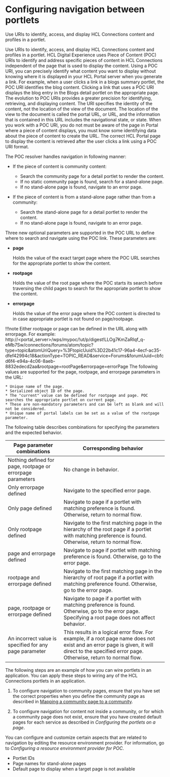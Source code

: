 # Configuring navigation between portlets

Use URIs to identify, access, and display HCL Connections content and profiles in a portlet.

Use URIs to identify, access, and display HCL Connections content and profiles in a portlet. HCL Digital Experience uses Piece of Content (POC) URIs to identify and address specific pieces of content in HCL Connections independent of the page that is used to display the content. Using a POC URI, you can precisely identify what content you want to display without knowing where it is displayed in your HCL Portal server when you generate a link. For example, when a user clicks a link in a blogs summary portlet, the POC URI identifies the blog content. Clicking a link that uses a POC URI displays the blog entry in the Blogs detail portlet on the appropriate page. The evolution to POC URIs provides a greater precision for identifying, retrieving, and displaying content. The URI specifies the identity of the content, not the location of the view of the document. The location of the view to the document is called the portal URL, or URL, and the information that is contained in this URL includes the navigational state, or state. When you work with a POC URI, you do not must be aware of the page in Portal where a piece of content displays, you must know some identifying data about the piece of content to create the URL. The correct HCL Portal page to display the content is retrieved after the user clicks a link using a POC URI format.

The POC resolver handles navigation in following manner:

-   If the piece of content is community content:
    -   Search the community page for a detail portlet to render the content.
    -   If no static community page is found, search for a stand-alone page.
    -   If no stand-alone page is found, navigate to an error page.
    
-   If the piece of content is from a stand-alone page rather than from a community:
    -   Search the stand-alone page for a detail portlet to render the content.
    -   If no stand-alone page is found, navigate to an error page.

Three new optional parameters are supported in the POC URL to define where to search and navigate using the POC link. These parameters are:

-   **page**

    Holds the value of the exact target page where the POC URL searches for the appropriate portlet to show the content.

-   **rootpage**

    Holds the value of the root page where the POC starts its search before traversing the child pages to search for the appropriate portlet to show the content.

-   **errorpage**

    Holds the value of the error page where the POC content is directed to in case appropriate portlet is not found on page/rootpage.


!!!note
    Either rootpage or page can be defined in the URL along with errorpage. For example: http://<portal\_server\>/wps/mypoc/!ut/p/digest!LLOg7KmZaRIqf\_q-eMb7Sw/connections/forums/atom/topic?type=topic&atomUriQuery=%3FtopicUuid%3D22b41c17-96a4-4ecf-ac35-dfef42994c18&actionType=TOPIC\_READ&service=Forums&forumUuid=cbfcd6f4-e94a-4c06-8aeb-8832edecd2aa&rootpage=rootPage&errorpage=errorPage The following values are supported for the page, rootpage, and errorpage parameters in the URL:

    * Unique name of the page.
    * Serialized object ID of the page.
    * The "current" value can be defined for rootpage and page. POC searches the appropriate portlet on current page.
    * These are non-mandatory parameters and can be left as blank and will not be considered.
    * Unique name of portal labels can be set as a value of the rootpage parameter.

The following table describes combinations for specifying the parameters and the expected behavior.

|Page parameter combinations|Corresponding behavior|
|---------------------------|----------------------|
|Nothing defined for page, rootpage or errorpage parameters|No change in behavior.|
|Only errorpage defined|Navigate to the specified error page.|
|Only page defined|Navigate to page if a portlet with matching preference is found. Otherwise, return to normal flow.|
|Only rootpage defined|Navigate to the first matching page in the hierarchy of the root page if a portlet with matching preference is found. Otherwise, return to normal flow.|
|page and errorpage defined|Navigate to page if portlet with matching preference is found. Otherwise, go to the error page.|
|rootpage and errorpage defined|Navigate to the first matching page in the hierarchy of root page if a portlet with matching preference found. Otherwise, go to the error page.|
|page, rootpage or errorpage defined|Navigate to page if a portlet with matching preference is found. Otherwise, go to the error page. Specifying a root page does not affect behavior.|
|An incorrect value is specified for any page parameter|This results in a logical error flow. For example, if a root page name does not exist and an error page is given, it will direct to the specified error page. Otherwise, return to normal flow.|

The following steps are an example of how you can wire portlets in an application. You can apply these steps to wiring any of the HCL Connections portlets in an application.

1.  To configure navigation to community pages, ensure that you have set the correct properties when you define the community page as described in [Mapping a community page to a community](../../optional_config/community_pages/t_connections_portlets_comm_pages_map.md).

2.  To configure navigation for content not inside a community, or for which a community page does not exist, ensure that you have created default pages for each service as described in *Configuring the portlets on a page*.


You can configure and customize certain aspects that are related to navigation by editing the resource environment provider. For information, go to *Configuring a resource environment provider for POC*.

-   Portlet IDs
-   Page names for stand-alone pages
-   Default page to display when a target page is not available


